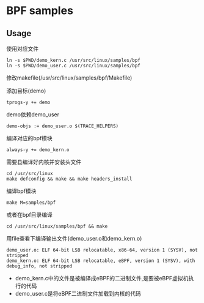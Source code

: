 # BPF samples

## Usage

使用对应文件

	ln -s $PWD/demo_kern.c /usr/src/linux/samples/bpf
	ln -s $PWD/demo_user.c /usr/src/linux/samples/bpf

修改makefile(/usr/src/linux/samples/bpf/Makefile)

添加目标(demo)

	tprogs-y += demo

demo依赖demo_user

	demo-objs := demo_user.o $(TRACE_HELPERS)

编译对应的bpf模块

	always-y += demo_kern.o

需要县编译好内核并安装头文件

	cd /usr/src/linux
	make defconfig && make && make headers_install

编译bpf模块

	make M=samples/bpf

或者在bpf目录编译

	cd /usr/src/linux/samples/bpf && make

用file查看下编译输出文件(demo_user.o和demo_kern.o)

	demo_user.o: ELF 64-bit LSB relocatable, x86-64, version 1 (SYSV), not stripped
	demo_kern.o: ELF 64-bit LSB relocatable, eBPF, version 1 (SYSV), with debug_info, not stripped

- demo_kern.c中的文件是被编译成eBPF的二进制文件,是要被eBPF虚拟机执行的代码
- demo_user.c是将eBPF二进制文件加载到内核的代码
